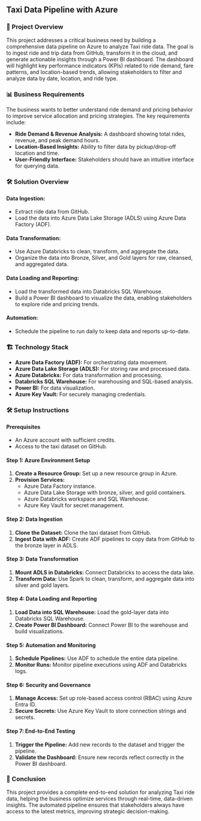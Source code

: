 ## Taxi Data Pipeline with Azure

### 🚀 Project Overview

This project addresses a critical business need by building a comprehensive data pipeline on Azure to analyze Taxi ride data. The goal is to ingest ride and trip data from GitHub, transform it in the cloud, and generate actionable insights through a Power BI dashboard. The dashboard will highlight key performance indicators (KPIs) related to ride demand, fare patterns, and location-based trends, allowing stakeholders to filter and analyze data by date, location, and ride type.

### 📊 Business Requirements
The business wants to better understand ride demand and pricing behavior to improve service allocation and pricing strategies. The key requirements include:

- **Ride Demand & Revenue Analysis:** A dashboard showing total rides, revenue, and peak demand hours.
- **Location-Based Insights:** Ability to filter data by pickup/drop-off location and time.
- **User-Friendly Interface:** Stakeholders should have an intuitive interface for querying data.

### 🛠️ Solution Overview

#### Data Ingestion:
- Extract ride data from GitHub.
- Load the data into Azure Data Lake Storage (ADLS) using Azure Data Factory (ADF).

#### Data Transformation:
- Use Azure Databricks to clean, transform, and aggregate the data.
- Organize the data into Bronze, Silver, and Gold layers for raw, cleansed, and aggregated data.

#### Data Loading and Reporting:
- Load the transformed data into Databricks SQL Warehouse.
- Build a Power BI dashboard to visualize the data, enabling stakeholders to explore ride and pricing trends.

#### Automation:
- Schedule the pipeline to run daily to keep data and reports up-to-date.

### 🏗️ Technology Stack
- **Azure Data Factory (ADF):** For orchestrating data movement.
- **Azure Data Lake Storage (ADLS):** For storing raw and processed data.
- **Azure Databricks:** For data transformation and processing.
- **Databricks SQL Warehouse:** For warehousing and SQL-based analysis.
- **Power BI:** For data visualization.
- **Azure Key Vault:** For securely managing credentials.

### 🛠️ Setup Instructions

#### Prerequisites
- An Azure account with sufficient credits.
- Access to the taxi dataset on GitHub.

#### Step 1: Azure Environment Setup
1. **Create a Resource Group:** Set up a new resource group in Azure.
2. **Provision Services:**
   - Azure Data Factory instance.
   - Azure Data Lake Storage with bronze, silver, and gold containers.
   - Azure Databricks workspace and SQL Warehouse.
   - Azure Key Vault for secret management.

#### Step 2: Data Ingestion
1. **Clone the Dataset:** Clone the taxi dataset from GitHub.
2. **Ingest Data with ADF:** Create ADF pipelines to copy data from GitHub to the bronze layer in ADLS.

#### Step 3: Data Transformation
1. **Mount ADLS in Databricks:** Connect Databricks to access the data lake.
2. **Transform Data:** Use Spark to clean, transform, and aggregate data into silver and gold layers.

#### Step 4: Data Loading and Reporting
1. **Load Data into SQL Warehouse:** Load the gold-layer data into Databricks SQL Warehouse.
2. **Create Power BI Dashboard:** Connect Power BI to the warehouse and build visualizations.

#### Step 5: Automation and Monitoring
1. **Schedule Pipelines:** Use ADF to schedule the entire data pipeline.
2. **Monitor Runs:** Monitor pipeline executions using ADF and Databricks logs.

#### Step 6: Security and Governance
1. **Manage Access:** Set up role-based access control (RBAC) using Azure Entra ID.
2. **Secure Secrets:** Use Azure Key Vault to store connection strings and secrets.

#### Step 7: End-to-End Testing
1. **Trigger the Pipeline:** Add new records to the dataset and trigger the pipeline.
2. **Validate the Dashboard:** Ensure new records reflect correctly in the Power BI dashboard.

### 📘 Conclusion

This project provides a complete end-to-end solution for analyzing Taxi ride data, helping the business optimize services through real-time, data-driven insights. The automated pipeline ensures that stakeholders always have access to the latest metrics, improving strategic decision-making.


